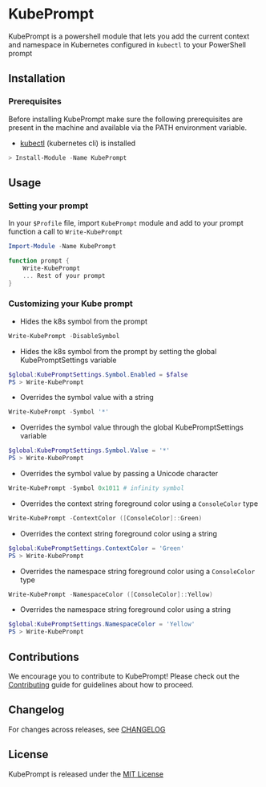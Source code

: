 # KubePrompt

KubePrompt is a powershell module that lets you add the current context and namespace in Kubernetes configured in `kubectl` to your PowerShell prompt

## Installation

### Prerequisites

Before installing KubePrompt make sure the following prerequisites are present in the machine and available via the PATH environment variable.

* [kubectl](https://github.com/kubernetes/kubectl) (kubernetes cli) is installed

```powershell
> Install-Module -Name KubePrompt
```

## Usage

### Setting your prompt

In your `$Profile` file, import `KubePrompt` module and add to your prompt function a call to `Write-KubePrompt`

```powershell
Import-Module -Name KubePrompt

function prompt { 
    Write-KubePrompt
    ... Rest of your prompt
}
```

### Customizing your Kube prompt

* Hides the k8s symbol from the prompt

```powershell
Write-KubePrompt -DisableSymbol
```

* Hides the k8s symbol from the prompt by setting the global KubePromptSettings variable

```powershell
$global:KubePromptSettings.Symbol.Enabled = $false
PS > Write-KubePrompt
```

* Overrides the symbol value with a string

```powershell
Write-KubePrompt -Symbol '*'
```

* Overrides the symbol value through the global KubePromptSettings variable

```powershell
$global:KubePromptSettings.Symbol.Value = '*'
PS > Write-KubePrompt
```

* Overrides the symbol value by passing a Unicode character

```powershell
Write-KubePrompt -Symbol 0x1011 # infinity symbol
```

* Overrides the context string foreground color using a `ConsoleColor` type

```powershell
Write-KubePrompt -ContextColor ([ConsoleColor]::Green)
```

* Overrides the context string foreground color using a string


```powershell
$global:KubePromptSettings.ContextColor = 'Green'
PS > Write-KubePrompt
```

* Overrides the namespace string foreground color using a `ConsoleColor` type

```powershell
Write-KubePrompt -NamespaceColor ([ConsoleColor]::Yellow)
```

* Overrides the namespace string foreground color using a string

```powershell
$global:KubePromptSettings.NamespaceColor = 'Yellow'
PS > Write-KubePrompt
```

## Contributions

We encourage you to contribute to KubePrompt! Please check out the [Contributing](CONTRIBUTING.md) guide for guidelines about how to proceed.

## Changelog

For changes across releases, see [CHANGELOG](CHANGELOG.md)

## License

KubePrompt is released under the [MIT License](License)




